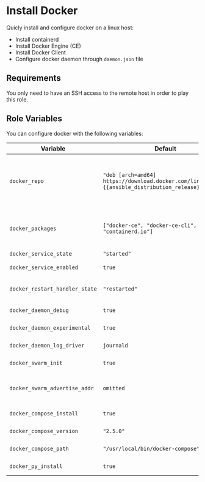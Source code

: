 # Install Docker

Quicly install and configure docker on a linux host:

- Install containerd
- Install Docker Engine (CE)
- Install Docker Client
- Configure docker daemon through `daemon.json` file

## Requirements

You only need to have an SSH access to the remote host in order to play this role.

## Role Variables

You can configure docker with the following variables:

| Variable                       | Default                                                                                               | Description                                                                                                                                                                                           |
| ------------------------------ | ----------------------------------------------------------------------------------------------------- | ----------------------------------------------------------------------------------------------------------------------------------------------------------------------------------------------------- |
| `docker_repo`                  | `"deb [arch=amd64] https://download.docker.com/linux/ubuntu {{ansible_distribution_release}} stable"` | The apt repository where to install docker packages from. Note that `{{ ansible_distribution_release}}` will be substituted with the ubuntu release or remote host (e.g, trusty, xenial, bionic, ...) |
| `docker_packages`              | `["docker-ce", "docker-ce-cli", "containerd.io"]`                                                     | Packages to install. You can choose to install only docker engine (e.g, docker-ce) or install only the docker client (docker-ce-cli)                                                                  |
| `docker_service_state`         | `"started"`                                                                                           | Desired state for docker service                                                                                                                                                                      |
| `docker_service_enabled`       | `true`                                                                                                | Register docker service to start at boot.                                                                                                                                                             |
| `docker_restart_handler_state` | `"restarted"`                                                                                         | Desired state of docker service after performing modification of docker service configuration.                                                                                                        |
| `docker_daemon_debug`          | `true`                                                                                                | Enable docker daemon debug feature                                                                                                                                                                    |
| `docker_daemon_experimental`   | `true`                                                                                                | Enable docker engine experimental features                                                                                                                                                            |
| `docker_daemon_log_driver`     | `journald`                                                                                            | Default log driver used by containers                                                                                                                                                                 |
| `docker_swarm_init`            | `true`                                                                                                | Enable docker swarm mode (as manager) when set to `true`                                                                                                                                              |
| `docker_swarm_advertise_addr`  | `omitted`                                                                                             | Address used by the swarm manager to listen to woerker or manager nodes trying to join the swarm                                                                                                      |
| `docker_compose_install`       | `true`                                                                                                | Install `docker-compose` (with exact version) when set to `true`                                                                                                                                      |
| `docker_compose_version`       | `"2.5.0"`                                                                                             | Version of `docker-compose` to install                                                                                                                                                                |
| `docker_compose_path`          | `"/usr/local/bin/docker-compose"`                                                                     | Path where `docker-compose` is installed                                                                                                                                                              |
| `docker_py_install`            | `true`                                                                                                | Install `docker` python package globally                                                                                                                                                              |